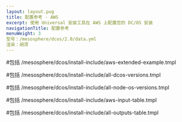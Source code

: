 ```yaml
---
layout: layout.pug
title: 配置参考 - AWS
excerpt: 使用 Universal 安装工具在 AWS 上配置您的 DC/OS 安装
navigationTitle: 配置参考
menuWeight: 3
型号：/mesosphere/dcos/2.0/data.yml
渲染：胡须
---
```

#包括 /mesosphere/dcos/install-include/aws-extended-example.tmpl

#包括 /mesosphere/dcos/install-include/all-dcos-versions.tmpl

#包括 /mesosphere/dcos/install-include/all-node-os-versions.tmpl

#包括 /mesosphere/dcos/install-include/aws-input-table.tmpl

#包括 /mesosphere/dcos/install-include/all-outputs-table.tmpl
